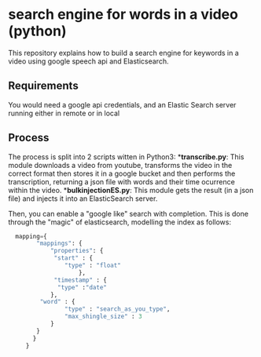 # search engine for words in a video (python)
This repository explains how to build a search engine for keywords in a video using google speech api and Elasticsearch.

## Requirements
You would need a google api credentials, and an Elastic Search server running either in remote or in local

## Process
The process is split into 2 scripts witten in Python3:
*__transcribe.py__: This module downloads a video from youtube, transforms the video in the correct format then stores it in a google bucket and then performs the transcription, returning a json file with words and their time ocurrence within the video.
*__bulkinjectionES.py__: This module gets the result (in a json file) and injects it into an ElasticSearch server.

Then, you can enable a "google like" search with completion. This is done through the "magic" of elasticsearch, modelling the index as follows:

```python
  mapping={
        "mappings": {
            "properties": {
             "start" : {
                "type" : "float"
                    },
             "timestamp" : {
              "type" :"date"
            },
         "word" : {
                "type" : "search_as_you_type",
                "max_shingle_size" : 3
            }
        }
       }
     }
```
